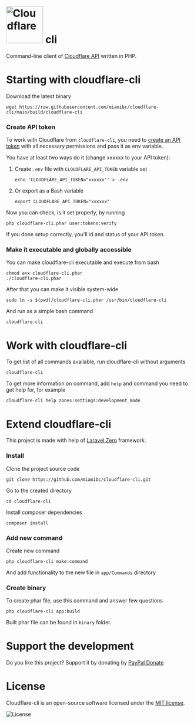 <h1>
    <img title="Cloudflare" alt="Cloudflare" height="100" src="https://www.cloudflare.com/img/logo-cloudflare-dark.svg" /> cli
</h1>

Command-line client of [Cloudflare API](https://api.cloudflare.com/) written in PHP.

# Starting with cloudflare-cli

Download the latest binary 
```
wget https://raw.githubusercontent.com/miamibc/cloudflare-cli/main/build/cloudflare-cli
```

### Create API token

To work with Cloudflare from `cloudflare-cli`, you need to [create an API token](https://developers.cloudflare.com/api/tokens/create) with all necessary permissions and pass it as env variable. 

You have at least two ways do it (change xxxxxx to your API token):

1. Create `.env` file with `CLOUDFLARE_API_TOKEN` variable set
    ```
    echo 'CLOUDFLARE_API_TOKEN="xxxxxx"' > .env
    ```

2. Or export as a Bash variable
    
    ```
    export CLOUDFLARE_API_TOKEN="xxxxxx"
    ```

Now you can check, is it set properly, by running
```
php cloudflare-cli.phar user:tokens:verify
```

If you done setup correctly, you'll id and status of your API token.

### Make it executable and globally accessible

You can make cloudflare-cli executable and execute from bash
```
chmod a+x cloudflare-cli.phar
./cloudflare-cli.phar
```

After that you can make it visible system-wide
```
sudo ln -s $(pwd)/cloudflare-cli.phar /usr/bin/cloudflare-cli
```

And run as a simple bash command

```
cloudflare-cli
```

# Work with cloudflare-cli

To get list of all commands available, run cloudflare-cli without arguments

```
cloudflare-cli
```

To get more information on command, add `help` and command you need to get help for, for example

```
cloudflare-cli help zones:settings:development_mode
```



# Extend cloudflare-cli

This project is made with help of [Laravel Zero](https://laravel-zero.com/) framework.

### Install

Clone the project source code

```
git clone https://github.com/miamibc/cloudflare-cli.git
```

Go to the created directory

```
cd cloudflare-cli
```

Install composer dependencies

```
composer install
```

### Add new command

Create new command
```
php cloudflare-cli make:command
```

And add functionality to the new file in `app/Commands` directory

### Create binary

To create phar file, use this command and answer few questions

```
php cloudflare-cli app:build
```

Built phar file can be found in `binary` folder.


# Support the development

Do you like this project? Support it by donating by [PayPal Donate](https://www.paypal.com/donate?hosted_button_id=VWYANQXDSRRG4)

# License

Cloudflare-cli is an open-source software licensed under the [MIT license](https://github.com/miamibc/cloudflare-cli/blob/main/LICENSE.md).

<img src="https://img.shields.io/github/license/miamibc/cloudflare-cli?style=plastic" alt="License" />
